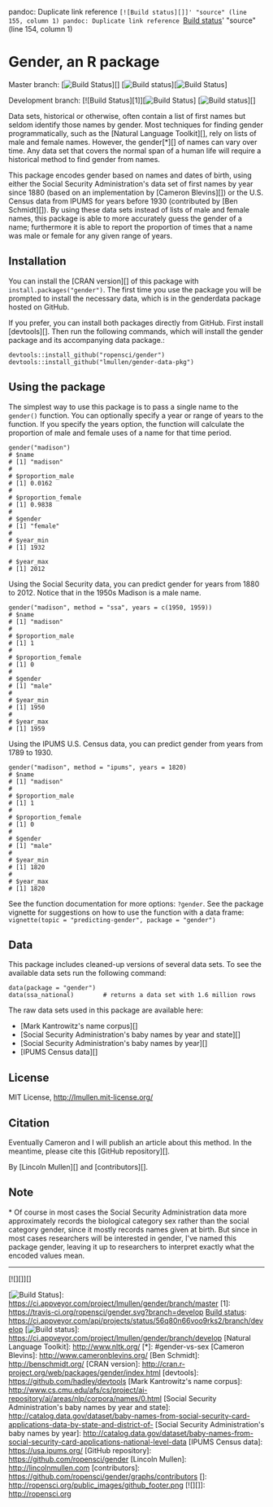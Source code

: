 pandoc: Duplicate link reference `[![Build status][]]' "source" (line 155, column 1)
pandoc: Duplicate link reference `[Build status]' "source" (line 154, column 1)
# Gender, an R package

Master branch: [![Build Status][]][] [![Build status][Build
Status]][![Build Status][]]

Development branch: [![Build Status][1]][![Build Status][]] [![Build
status][]][]

Data sets, historical or otherwise, often contain a list of first names
but seldom identify those names by gender. Most techniques for finding
gender programmatically, such as the [Natural Language Toolkit][], rely
on lists of male and female names. However, the gender[\*][] of names
can vary over time. Any data set that covers the normal span of a human
life will require a historical method to find gender from names.

This package encodes gender based on names and dates of birth, using
either the Social Security Administration's data set of first names by
year since 1880 (based on an implementation by [Cameron Blevins][]) or
the U.S. Census data from IPUMS for years before 1930 (contributed by
[Ben Schmidt][]). By using these data sets instead of lists of male and
female names, this package is able to more accurately guess the gender
of a name; furthermore it is able to report the proportion of times that
a name was male or female for any given range of years.

## Installation

You can install the [CRAN version][] of this package with
`install.packages("gender")`. The first time you use the package you
will be prompted to install the necessary data, which is in the
genderdata package hosted on GitHub.

If you prefer, you can install both packages directly from GitHub. First
install [devtools][]. Then run the following commands, which will
install the gender package and its accompanying data package.:

    devtools::install_github("ropensci/gender")
    devtools::install_github("lmullen/gender-data-pkg")

## Using the package

The simplest way to use this package is to pass a single name to the
`gender()` function. You can optionally specify a year or range of years
to the function. If you specify the years option, the function will
calculate the proportion of male and female uses of a name for that time
period.

    gender("madison")
    # $name
    # [1] "madison"
    #
    # $proportion_male
    # [1] 0.0162
    #
    # $proportion_female
    # [1] 0.9838
    #
    # $gender
    # [1] "female"
    #
    # $year_min
    # [1] 1932

    # $year_max
    # [1] 2012

Using the Social Security data, you can predict gender for years from
1880 to 2012. Notice that in the 1950s Madison is a male name.

    gender("madison", method = "ssa", years = c(1950, 1959))
    # $name
    # [1] "madison"
    # 
    # $proportion_male
    # [1] 1
    # 
    # $proportion_female
    # [1] 0
    # 
    # $gender
    # [1] "male"
    # 
    # $year_min
    # [1] 1950
    # 
    # $year_max
    # [1] 1959

Using the IPUMS U.S. Census data, you can predict gender from years from
1789 to 1930.

    gender("madison", method = "ipums", years = 1820)
    # $name
    # [1] "madison"
    # 
    # $proportion_male
    # [1] 1
    # 
    # $proportion_female
    # [1] 0
    # 
    # $gender
    # [1] "male"
    # 
    # $year_min
    # [1] 1820
    # 
    # $year_max
    # [1] 1820

See the function documentation for more options: `?gender`. See the
package vignette for suggestions on how to use the function with a data
frame: `vignette(topic = "predicting-gender", package = "gender")`

## Data

This package includes cleaned-up versions of several data sets. To see
the available data sets run the following command:

    data(package = "gender")
    data(ssa_national)        # returns a data set with 1.6 million rows

The raw data sets used in this package are available here:

-   [Mark Kantrowitz's name corpus][]
-   [Social Security Administration's baby names by year and state][]
-   [Social Security Administration's baby names by year][]
-   [IPUMS Census data][]

## License

MIT License, <http://lmullen.mit-license.org/>

## Citation

Eventually Cameron and I will publish an article about this method. In
the meantime, please cite this [GitHub repository][].

By [Lincoln Mullen][] and [contributors][].

## Note

<a name="gender-vs-sex"></a>\* Of course in most cases the Social
Security Administration data more approximately records the biological
category sex rather than the social category gender, since it mostly
records names given at birth. But since in most cases researchers will
be interested in gender, I've named this package gender, leaving it up
to researchers to interpret exactly what the encoded values mean.

------------------------------------------------------------------------

[![][]][]

  [Build Status]: https://ci.appveyor.com/api/projects/status/56q80n66voo9rks2/branch/master
  [![Build Status][]]: https://ci.appveyor.com/project/lmullen/gender/branch/master
  [1]: https://travis-ci.org/ropensci/gender.svg?branch=develop
  [Build status]: https://ci.appveyor.com/api/projects/status/56q80n66voo9rks2/branch/develop
  [![Build status][]]: https://ci.appveyor.com/project/lmullen/gender/branch/develop
  [Natural Language Toolkit]: http://www.nltk.org/
  [\*]: #gender-vs-sex
  [Cameron Blevins]: http://www.cameronblevins.org/
  [Ben Schmidt]: http://benschmidt.org/
  [CRAN version]: http://cran.r-project.org/web/packages/gender/index.html
  [devtools]: https://github.com/hadley/devtools
  [Mark Kantrowitz's name corpus]: http://www.cs.cmu.edu/afs/cs/project/ai-repository/ai/areas/nlp/corpora/names/0.html
  [Social Security Administration's baby names by year and state]: http://catalog.data.gov/dataset/baby-names-from-social-security-card-applications-data-by-state-and-district-of-
  [Social Security Administration's baby names by year]: http://catalog.data.gov/dataset/baby-names-from-social-security-card-applications-national-level-data
  [IPUMS Census data]: https://usa.ipums.org/
  [GitHub repository]: https://github.com/ropensci/gender
  [Lincoln Mullen]: http://lincolnmullen.com
  [contributors]: https://github.com/ropensci/gender/graphs/contributors
  []: http://ropensci.org/public_images/github_footer.png
  [![][]]: http://ropensci.org
